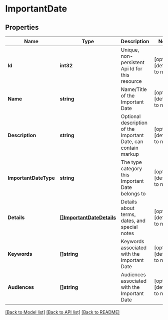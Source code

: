 # ImportantDate

## Properties
Name | Type | Description | Notes
------------ | ------------- | ------------- | -------------
**Id** | **int32** | Unique, non-persistent Api Id for this resource | [optional] [default to null]
**Name** | **string** | Name/Title of the Important Date | [optional] [default to null]
**Description** | **string** | Optional description of the Important Date, can contain markup | [optional] [default to null]
**ImportantDateType** | **string** | The type category this Important Date belongs to | [optional] [default to null]
**Details** | [**[]ImportantDateDetails**](ImportantDateDetails.md) | Details about terms, dates, and special notes | [optional] [default to null]
**Keywords** | **[]string** | Keywords associated with the Important Date | [optional] [default to null]
**Audiences** | **[]string** | Audiences associated with the Important Date | [optional] [default to null]

[[Back to Model list]](../README.md#documentation-for-models) [[Back to API list]](../README.md#documentation-for-api-endpoints) [[Back to README]](../README.md)


